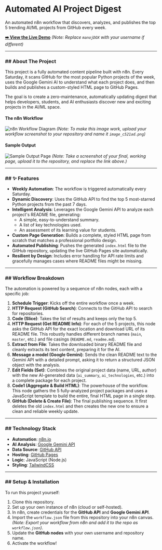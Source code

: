# Automated AI Project Digest

An automated n8n workflow that discovers, analyzes, and publishes the top 5 trending AI/ML projects from GitHub every week.

**[➡️ View the Live Demo](https://manojdox.github.io/ai-daily-digest/)** *(Note: Replace `manojDOX` with your username if different)*

---

### ## About The Project

This project is a fully automated content pipeline built with n8n. Every Saturday, it scans GitHub for the most popular Python projects of the week, uses the Google Gemini AI to understand what each project does, and then builds and publishes a custom-styled HTML page to GitHub Pages.

The goal is to create a zero-maintenance, automatically updating digest that helps developers, students, and AI enthusiasts discover new and exciting projects in the AI/ML space.

#### **The n8n Workflow**
![n8n Workflow Diagram](image_c521ad.png)
*(Note: To make this image work, upload your workflow screenshot to your repository and name it `image_c521ad.png`)*

#### **Sample Output**
![Sample Output Page](<URL_to_your_sample_output_image.png>)
*(Note: Take a screenshot of your final, working page, upload it to the repository, and replace the link above.)*

---

### ## ✨ Features

* **Weekly Automation**: The workflow is triggered automatically every Saturday.
* **Dynamic Discovery**: Uses the GitHub API to find the top 5 most-starred Python projects from the past 7 days.
* **Intelligent Analysis**: Leverages the Google Gemini API to analyze each project's README file, generating:
    * A simple, easy-to-understand summary.
    * A list of key technologies used.
    * An assessment of its learning value for students.
* **Custom Page Generation**: Builds a complete, styled HTML page from scratch that matches a professional portfolio design.
* **Automated Publishing**: Pushes the generated `index.html` file to the GitHub repository, updating the live GitHub Pages site automatically.
* **Resilient by Design**: Includes error handling for API rate limits and gracefully manages cases where README files might be missing.

---

### ## Workflow Breakdown

The automation is powered by a sequence of n8n nodes, each with a specific job:

1.  **Schedule Trigger**: Kicks off the entire workflow once a week.
2.  **HTTP Request (GitHub Search)**: Connects to the GitHub API to search for repositories.
3.  **Code (Slice)**: Takes the list of results and keeps only the top 5.
4.  **HTTP Request (Get README Info)**: For each of the 5 projects, this node asks the GitHub API for the exact location and download URL of its README file. This robustly handles different branch names (`main`, `master`, etc.) and file casings (`README.md`, `readme.md`).
5.  **Extract from File**: Takes the downloaded binary README file and cleanly extracts its text content, preparing it for the AI.
6.  **Message a model (Google Gemini)**: Sends the clean README text to the Gemini API with a detailed prompt, asking it to return a structured JSON object with the analysis.
7.  **Edit Fields (Set)**: Combines the original project data (name, URL, author) with the new AI-generated data (`ai_summary`, `ai_technologies`, etc.) into a complete package for each project.
8.  **Code1 (Aggregate & Build HTML)**: The powerhouse of the workflow. This node gathers the 5 fully-analyzed project packages and uses a JavaScript template to build the entire, final HTML page in a single step.
9.  **GitHub (Delete & Create File)**: The final publishing sequence. It first deletes the old `index.html` and then creates the new one to ensure a clean and reliable weekly update.

---

### ## Technology Stack

* **Automation**: [n8n.io](https://n8n.io/)
* **AI Analysis**: [Google Gemini API](https://ai.google.dev/)
* **Data Source**: [GitHub API](https://docs.github.com/en/rest)
* **Hosting**: [GitHub Pages](https://pages.github.com/)
* **Logic**: JavaScript (Node.js)
* **Styling**: [TailwindCSS](https://tailwindcss.com/)

---

### ## Setup & Installation

To run this project yourself:

1.  Clone this repository.
2.  Set up your own instance of n8n (cloud or self-hosted).
3.  In n8n, create credentials for the **GitHub API** and **Google Gemini API**.
4.  Import the `workflow.json` file from this repository into your n8n canvas. *(Note: Export your workflow from n8n and add it to the repo as `workflow.json`)*.
5.  Update the **GitHub nodes** with your own username and repository name.
6.  Activate the workflow!
